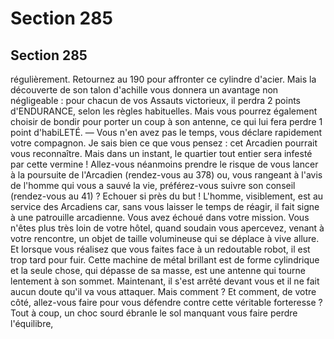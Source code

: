 # Section 285

## Section 285

régulièrement. Retournez au 190 pour affronter ce cylindre
d'acier. Mais la découverte de son talon d'achille vous donnera
un avantage non négligeable : pour chacun de vos Assauts
victorieux, il perdra 2 points d'ENDURANCE, selon les règles
habituelles. Mais vous pourrez également choisir de bondir pour
porter un coup à son antenne, ce qui lui fera perdre 1 point
d'habiLETÉ.
— Vous n'en avez pas le temps, vous déclare rapidement votre
compagnon. Je sais bien ce que vous pensez : cet Arcadien
pourrait vous reconnaître. Mais dans un instant, le quartier tout
entier sera infesté par cette vermine !
Allez-vous néanmoins prendre le risque de vous lancer à la
poursuite de l'Arcadien (rendez-vous au 378) ou, vous rangeant
à l'avis de l'homme qui vous a sauvé la vie, préférez-vous suivre
son conseil (rendez-vous au 41) ?
Echouer si près du but ! L'homme, visiblement, est au service des
Arcadiens car, sans vous laisser le temps de réagir, il fait signe à
une patrouille arcadienne. Vous avez échoué dans votre mission.
Vous n'êtes plus très loin de votre hôtel, quand soudain vous
apercevez, venant à votre rencontre, un objet de taille
volumineuse qui se déplace à vive allure. Et lorsque vous réalisez
que vous faites face à un redoutable robot, il est trop tard pour
fuir. Cette machine de métal brillant est de forme cylindrique et
la seule chose, qui dépasse de sa masse, est une antenne qui
tourne lentement à son sommet. Maintenant, il s'est arrêté
devant vous et il ne fait aucun doute qu'il va vous attaquer. Mais
comment ? Et comment, de votre côté, allez-vous faire pour vous
défendre contre cette véritable forteresse ? Tout à coup, un choc
sourd ébranle le sol manquant vous faire perdre l'équilibre,